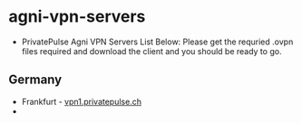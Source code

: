 # agni-vpn-servers
* PrivatePulse Agni VPN Servers List Below:
Please get the requried .ovpn files required and download the client and you should be ready to go.

## Germany
* Frankfurt - [vpn1.privatepulse.ch](https://github.com/tHeStRyNg/agni-vpn-servers/blob/main/vpn_node_1_privatepulse.ch.ovpn)
* 
